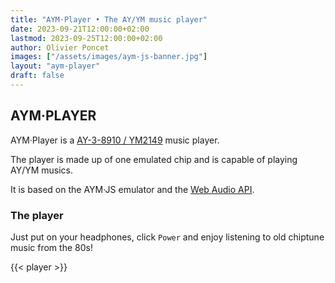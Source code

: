 ```yaml
---
title: "AYM·Player • The AY/YM music player"
date: 2023-09-21T12:00:00+02:00
lastmod: 2023-09-25T12:00:00+02:00
author: Olivier Poncet
images: ["/assets/images/aym-js-banner.jpg"]
layout: "aym-player"
draft: false
---
```

## AYM·PLAYER

AYM·Player is a [AY-3-8910 / YM2149](https://en.wikipedia.org/wiki/General_Instrument_AY-3-8910) music player.

The player is made up of one emulated chip and is capable of playing AY/YM musics.

It is based on the AYM·JS emulator and the [Web Audio API](https://developer.mozilla.org/fr/docs/Web/API/Web_Audio_API).

### The player

Just put on your headphones, click `Power` and enjoy listening to old chiptune music from the 80s!

{{< player >}}

